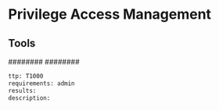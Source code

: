 # Privilege Access Management


## Tools
########
########

```meta
ttp: T1000
requirements: admin
results: 
description: 
```